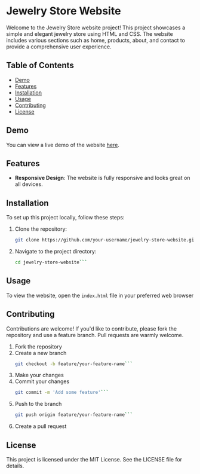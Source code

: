 # Jewelry Store Website

Welcome to the Jewelry Store website project! This project showcases a simple and elegant jewelry store using HTML and CSS. The website includes various sections such as home, products, about, and contact to provide a comprehensive user experience.

## Table of Contents

- [Demo](#demo)
- [Features](#features)
- [Installation](#installation)
- [Usage](#usage)
- [Contributing](#contributing)
- [License](#license)

## Demo

You can view a live demo of the website [here](https://andreeo.github.io/jewelry-store-website/).

## Features

- **Responsive Design**: The website is fully responsive and looks great on all devices.
## Installation

To set up this project locally, follow these steps:

1. Clone the repository:
   ```bash
   git clone https://github.com/your-username/jewelry-store-website.git

2. Navigate to the project directory:
    ```bash
    cd jewelry-store-website```

## Usage

To view the website, open the `index.html` file in your preferred web browser

## Contributing
Contributions are welcome! If you'd like to contribute, please fork the repository and use a feature branch. Pull requests are warmly welcome.
1. Fork the repository
2. Create a new branch
    ```bash
    git checkout -b feature/your-feature-name```
3. Make your changes
4. Commit your changes
    ```bash
    git commit -m 'Add some feature'```
5. Push to the branch
    ```bash
    git push origin feature/your-feature-name```
6. Create a pull request

## License
This project is licensed under the MIT License. See the LICENSE file for details.